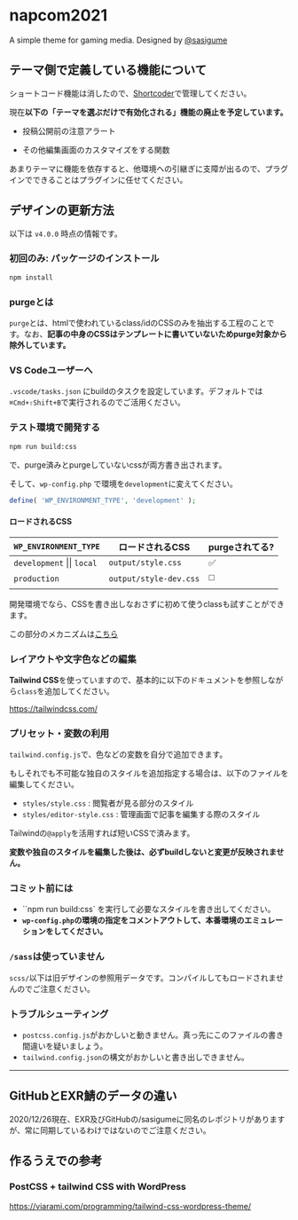 # napcom2021

A simple theme for gaming media.
Designed by [@sasigume](https://github.com/sasigume)

## テーマ側で定義している機能について

ショートコード機能は消したので、[Shortcoder](https://wordpress.org/plugins/shortcoder/)で管理してください。

現在**以下の「テーマを選ぶだけで有効化される」機能の廃止を予定しています。**

- 投稿公開前の注意アラート

- その他編集画面のカスタマイズをする関数

あまりテーマに機能を依存すると、他環境への引継ぎに支障が出るので、プラグインでできることはプラグインに任せてください。


## デザインの更新方法

以下は `v4.0.0` 時点の情報です。


### 初回のみ: パッケージのインストール  

```bash
npm install
```


### purgeとは

`purge`とは、htmlで使われているclass/idのCSSのみを抽出する工程のことです。なお、**記事の中身のCSSはテンプレートに書いていないためpurge対象から除外しています。**


### VS Codeユーザーへ

`.vscode/tasks.json` にbuildのタスクを設定しています。デフォルトでは`⌘Cmd+⇧Shift+B`で実行されるのでご活用ください。


### テスト環境で開発する

```bash
npm run build:css
```

で、purge済みとpurgeしていないcssが両方書き出されます。

そして、`wp-config.php` で環境を`development`に変えてください。

```php
define( 'WP_ENVIRONMENT_TYPE', 'development' );
```


#### ロードされるCSS

| `WP_ENVIRONMENT_TYPE` | ロードされるCSS | purgeされてる? |
| ------ | ------ | ------ |
| `development` \|\| `local` | `output/style.css` | :white_check_mark: |
| `production` | `output/style-dev.css` | :white_medium_square: |

開発環境でなら、CSSを書き出しなおさずに初めて使うclassも試すことができます。

この部分のメカニズムは[こちら](https://qiita.com/sasigume/items/b64109e919ed4253ce64)


### レイアウトや文字色などの編集

**Tailwind CSS**を使っていますので、基本的に以下のドキュメントを参照しながら`class`を追加してください。

https://tailwindcss.com/


### プリセット・変数の利用

`tailwind.config.js`で、色などの変数を自分で追加できます。

もしそれでも不可能な独自のスタイルを追加指定する場合は、以下のファイルを編集してください。

- `styles/style.css` : 閲覧者が見る部分のスタイル
- `styles/editor-style.css` : 管理画面で記事を編集する際のスタイル

Tailwindの`@apply`を活用すれば短いCSSで済みます。
 
**変数や独自のスタイルを編集した後は、必ずbuildしないと変更が反映されません。**


### コミット前には

- ``npm run build:css` を実行して必要なスタイルを書き出してください。
- __`wp-config.php`の環境の指定をコメントアウトして、本番環境のエミュレーションをしてください。__


### `/sass`は使っていません

`scss/`以下は旧デザインの参照用データです。コンパイルしてもロードされませんのでご注意ください。


### トラブルシューティング

- `postcss.config.js`がおかしいと動きません。真っ先にこのファイルの書き間違いを疑いましょう。
- `tailwind.config.json`の構文がおかしいと書き出しできません。

----


## GitHubとEXR鯖のデータの違い

2020/12/26現在、EXR及びGitHubの/sasigumeに同名のレポジトリがありますが、常に同期しているわけではないのでご注意ください。


## 作るうえでの参考

### PostCSS + tailwind CSS with WordPress
https://viarami.com/programming/tailwind-css-wordpress-theme/

